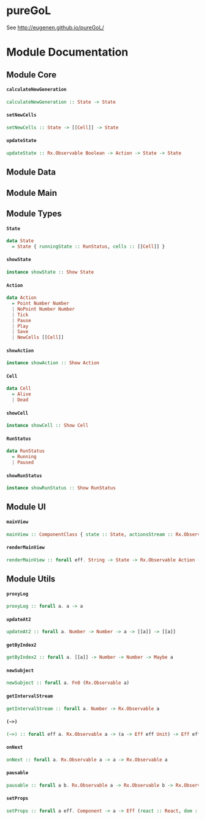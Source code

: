 # pureGoL

See http://eugenen.github.io/pureGoL/
# Module Documentation

## Module Core

#### `calculateNewGeneration`

``` purescript
calculateNewGeneration :: State -> State
```


#### `setNewCells`

``` purescript
setNewCells :: State -> [[Cell]] -> State
```


#### `updateState`

``` purescript
updateState :: Rx.Observable Boolean -> Action -> State -> State
```



## Module Data


## Module Main


## Module Types

#### `State`

``` purescript
data State
  = State { runningState :: RunStatus, cells :: [[Cell]] }
```


#### `showState`

``` purescript
instance showState :: Show State
```


#### `Action`

``` purescript
data Action
  = Point Number Number
  | NoPoint Number Number
  | Tick 
  | Pause 
  | Play 
  | Save 
  | NewCells [[Cell]]
```


#### `showAction`

``` purescript
instance showAction :: Show Action
```


#### `Cell`

``` purescript
data Cell
  = Alive 
  | Dead 
```


#### `showCell`

``` purescript
instance showCell :: Show Cell
```


#### `RunStatus`

``` purescript
data RunStatus
  = Running 
  | Paused 
```


#### `showRunStatus`

``` purescript
instance showRunStatus :: Show RunStatus
```



## Module UI

#### `mainView`

``` purescript
mainView :: ComponentClass { state :: State, actionsStream :: Rx.Observable Action } {  }
```


#### `renderMainView`

``` purescript
renderMainView :: forall eff. String -> State -> Rx.Observable Action -> Eff (react :: React, dom :: DOM | eff) Component
```



## Module Utils

#### `proxyLog`

``` purescript
proxyLog :: forall a. a -> a
```


#### `updateAt2`

``` purescript
updateAt2 :: forall a. Number -> Number -> a -> [[a]] -> [[a]]
```


#### `getByIndex2`

``` purescript
getByIndex2 :: forall a. [[a]] -> Number -> Number -> Maybe a
```


#### `newSubject`

``` purescript
newSubject :: forall a. Fn0 (Rx.Observable a)
```


#### `getIntervalStream`

``` purescript
getIntervalStream :: forall a. Number -> Rx.Observable a
```


#### `(~>)`

``` purescript
(~>) :: forall eff a. Rx.Observable a -> (a -> Eff eff Unit) -> Eff eff Unit
```


#### `onNext`

``` purescript
onNext :: forall a. Rx.Observable a -> a -> Rx.Observable a
```


#### `pausable`

``` purescript
pausable :: forall a b. Rx.Observable a -> Rx.Observable b -> Rx.Observable a
```


#### `setProps`

``` purescript
setProps :: forall a eff. Component -> a -> Eff (react :: React, dom :: DOM | eff) Unit
```




